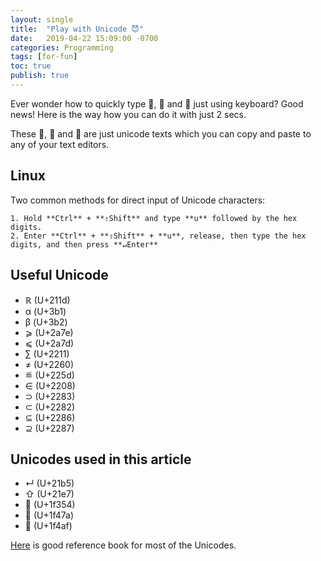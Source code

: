 ```yaml
---
layout: single
title:  "Play with Unicode 😈"
date:   2019-04-22 15:09:00 -0700
categories: Programming
tags: [for-fun]
toc: true
publish: true
---
```

Ever wonder how to quickly type 🍔, 👺 and 💯 just using keyboard? Good news! Here is the way how you can do it with just 2 secs.

These 🍔, 👺 and 💯 are just unicode texts which you can copy and paste to any of your text editors.

## Linux

Two common methods for direct input of Unicode characters:

```
1. Hold **Ctrl** + **⇧Shift** and type **u** followed by the hex digits.
2. Enter **Ctrl** + **⇧Shift** + **u**, release, then type the hex digits, and then press **↵Enter**
```
## Useful Unicode

* ℝ (U+211d)
* α (U+3b1)
* β (U+3b2)
* ⩾ (U+2a7e)
* ⩽ (U+2a7d)
* ∑ (U+2211)
* ≠ (U+2260)
* ≝ (U+225d)
* ∈ (U+2208)
* ⊃ (U+2283)
* ⊂ (U+2282)
* ⊆ (U+2286)
* ⊇ (U+2287)


## Unicodes used in this article

* ↵ (U+21b5)
* ⇧ (U+21e7)
* 🍔 (U+1f354)
* 👺 (U+1f47a)
* 💯 (U+1f4af)

[Here](http://xahlee.info/comp/unicode_index.html) is good reference book for most of the Unicodes.
